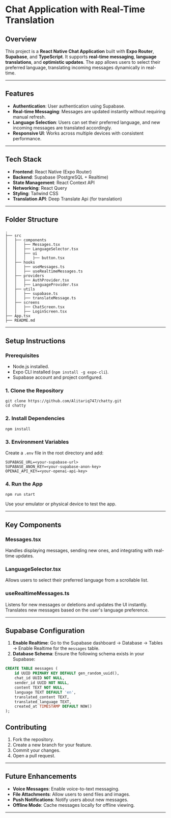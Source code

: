 # Chat Application with Real-Time Translation

## Overview
This project is a **React Native Chat Application** built with **Expo Router**, **Supabase**, and **TypeScript**. It supports **real-time messaging**, **language translations**, and **optimistic updates**. The app allows users to select their preferred language, translating incoming messages dynamically in real-time.

---

## Features
- **Authentication**: User authentication using Supabase.
- **Real-time Messaging**: Messages are updated instantly without requiring manual refresh.
- **Language Selection**: Users can set their preferred language, and new incoming messages are translated accordingly.
- **Responsive UI**: Works across multiple devices with consistent performance.

---

## Tech Stack
- **Frontend**: React Native (Expo Router)
- **Backend**: Supabase (PostgreSQL + Realtime)
- **State Management**: React Context API
- **Networking**: React Query
- **Styling**: Tailwind CSS
- **Translation API**: Deep Translate Api (for translation)

---

## Folder Structure
```
.
├── src
│   ├── components
│   │   ├── Messages.tsx
│   │   ├── LanguageSelector.tsx
│   │   ├── ui
│   │   │   ├── button.tsx
│   ├── hooks
│   │   ├── useMessages.ts
│   │   ├── useRealtimeMessages.ts
│   ├── providers
│   │   ├── AuthProvider.tsx
│   │   ├── LanguageProvider.tsx
│   ├── utils
│   │   ├── supabase.ts
│   │   ├── translateMessage.ts
│   ├── screens
│   │   ├── ChatScreen.tsx
│   │   ├── LoginScreen.tsx
├── App.tsx
├── README.md
```

---

## Setup Instructions

### Prerequisites
- Node.js installed.
- Expo CLI installed (`npm install -g expo-cli`).
- Supabase account and project configured.

### 1. Clone the Repository
```
git clone https://github.com/Alitariq747/chatty.git
cd chatty
```

### 2. Install Dependencies
```
npm install
```

### 3. Environment Variables
Create a `.env` file in the root directory and add:
```
SUPABASE_URL=<your-supabase-url>
SUPABASE_ANON_KEY=<your-supabase-anon-key>
OPENAI_API_KEY=<your-openai-api-key>
```

### 4. Run the App
```
npm run start
```
Use your emulator or physical device to test the app.

---

## Key Components
### Messages.tsx
Handles displaying messages, sending new ones, and integrating with real-time updates.

### LanguageSelector.tsx
Allows users to select their preferred language from a scrollable list.

### useRealtimeMessages.ts
Listens for new messages or deletions and updates the UI instantly. Translates new messages based on the user's language preference.

---

## Supabase Configuration
1. **Enable Realtime**: Go to the Supabase dashboard -> Database -> Tables -> Enable Realtime for the `messages` table.
2. **Database Schema**: Ensure the following schema exists in your Supabase:
```sql
CREATE TABLE messages (
    id UUID PRIMARY KEY DEFAULT gen_random_uuid(),
    chat_id UUID NOT NULL,
    sender_id UUID NOT NULL,
    content TEXT NOT NULL,
    language TEXT DEFAULT 'en',
    translated_content TEXT,
    translated_language TEXT,
    created_at TIMESTAMP DEFAULT NOW()
);
```



## Contributing
1. Fork the repository.
2. Create a new branch for your feature.
3. Commit your changes.
4. Open a pull request.

---

## Future Enhancements
- **Voice Messages**: Enable voice-to-text messaging.
- **File Attachments**: Allow users to send files and images.
- **Push Notifications**: Notify users about new messages.
- **Offline Mode**: Cache messages locally for offline viewing.

---




